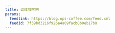 ```yaml
---
title: 运维咖啡吧
params:
  feedlink: https://blog.ops-coffee.com/feed.xml
  feedid: 7f39bd3216f926a4a09facb8b0eb17b8
---
```

